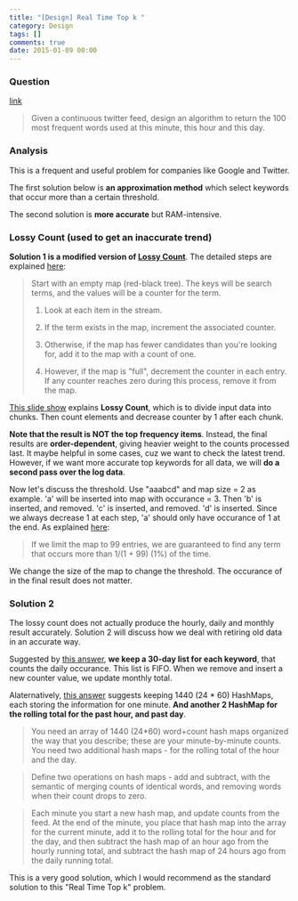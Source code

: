 ```yaml
---
title: "[Design] Real Time Top k "
category: Design
tags: []
comments: true
date: 2015-01-09 00:00
---
```



### Question

[link](http://stackoverflow.com/questions/10189685/realtime-tracking-of-top-100-twitter-words-per-min-hour-day)

> Given a continuous twitter feed, design an algorithm to return the 100 most
> frequent words used at this minute, this hour and this day.

### Analysis

This is a frequent and useful problem for companies like Google and Twitter.

The first solution below is **an approximation method** which select keywords that occur more than a certain threshold.

The second solution is **more accurate** but RAM-intensive.

### Lossy Count (used to get an inaccurate trend)

**Solution 1 is a modified version of [Lossy Count](http://stackoverflow.com/a/8033083)**. The detailed steps are explained [here](http://stackoverflow.com/a/3260905):

> Start with an empty map (red-black tree). The keys will be search terms, and the values will be a counter for the term.
>
> 1. Look at each item in the stream.
>
> 1. If the term exists in the map, increment the associated counter.
>
> 1. Otherwise, if the map has fewer candidates than you're looking for, add it to the map with a count of one.
>
> 1. However, if the map is "full", decrement the counter in each entry. If any counter reaches zero during this process, remove it from the map.

[This slide show](http://www.cse.ust.hk/vldb2002/VLDB2002-proceedings/slides/S10P03slides.pdf) explains **Lossy Count**, which is to divide input data into chunks. Then count elements and decrease counter by 1 after each chunk.

**Note that the result is NOT the top frequency items**. Instead, the final results are **order-dependent**, giving heavier weight to the counts processed last. It maybe helpful in some cases, cuz we want to check the latest trend. However, if we want more accurate top keywords for all data, we will **do a second pass over the log data**.

Now let's discuss the threshold. Use "aaabcd" and map size = 2 as example. 'a' will be inserted into map with occurance = 3. Then 'b' is inserted, and removed. 'c' is inserted, and removed. 'd' is inserted. Since we always decrease 1 at each step, 'a' should only have occurance of 1 at the end. As explained [here](http://stackoverflow.com/a/3260905):

> If we limit the map to 99 entries, we are guaranteed to find any term that occurs more than 1/(1 + 99) (1%) of the time.

We change the size of the map to change the threshold. The occurance of in the final result does not matter.

### Solution 2

The lossy count does not actually produce the hourly, daily and monthly result accurately. Solution 2 will discuss how we deal with retiring old data in an accurate way.

Suggested by [this answer](http://stackoverflow.com/a/3260768), **we keep a 30-day list for each keyword**, that counts the daily occurance. This list is FIFO. When we remove and insert a new counter value, we update monthly total.

Alaternatively, [this answer](http://stackoverflow.com/a/10190836) suggests keeping 1440 (24 \* 60) HashMaps, each storing the information for one minute. **And another 2 HashMap for the rolling total for the past hour, and past day**.

> You need an array of 1440 (24\*60) word+count hash maps organized the way that you describe; these are your minute-by-minute counts. You need two additional hash maps - for the rolling total of the hour and the day.

> Define two operations on hash maps - add and subtract, with the semantic of merging counts of identical words, and removing words when their count drops to zero.

> Each minute you start a new hash map, and update counts from the feed. At the end of the minute, you place that hash map into the array for the current minute, add it to the rolling total for the hour and for the day, and then subtract the hash map of an hour ago from the hourly running total, and subtract the hash map of 24 hours ago from the daily running total.

This is a very good solution, which I would recommend as the standard solution to this "Real Time Top k" problem.
